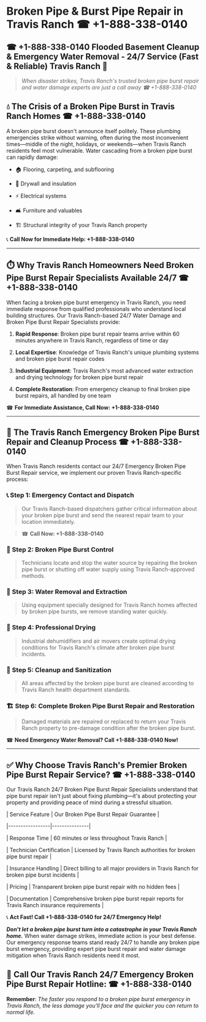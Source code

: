 # Broken Pipe & Burst Pipe Repair in Travis Ranch ☎ +1-888-338-0140  
## ☎ +1-888-338-0140 Flooded Basement Cleanup & Emergency Water Removal - 24/7 Service (Fast & Reliable) Travis Ranch 🚨  

> *When disaster strikes, Travis Ranch's trusted broken pipe burst repair and water damage experts are just a call away ☎ +1-888-338-0140*  

## 💧 The Crisis of a Broken Pipe Burst in Travis Ranch Homes ☎ +1-888-338-0140  

A broken pipe burst doesn't announce itself politely. These plumbing emergencies strike without warning, often during the most inconvenient times—middle of the night, holidays, or weekends—when Travis Ranch residents feel most vulnerable. Water cascading from a broken pipe burst can rapidly damage:  

* 🏠 Flooring, carpeting, and subflooring  
* 🧱 Drywall and insulation  
* ⚡ Electrical systems  
* 🛋️ Furniture and valuables  
* 🏗️ Structural integrity of your Travis Ranch property  

📞 **Call Now for Immediate Help: +1-888-338-0140**  

---  

## ⏱️ Why Travis Ranch Homeowners Need Broken Pipe Burst Repair Specialists Available 24/7 ☎ +1-888-338-0140  

When facing a broken pipe burst emergency in Travis Ranch, you need immediate response from qualified professionals who understand local building structures. Our Travis Ranch-based 24/7 Water Damage and Broken Pipe Burst Repair Specialists provide:  

1. **Rapid Response**: Broken pipe burst repair teams arrive within 60 minutes anywhere in Travis Ranch, regardless of time or day  
2. **Local Expertise**: Knowledge of Travis Ranch's unique plumbing systems and broken pipe burst repair codes  
3. **Industrial Equipment**: Travis Ranch's most advanced water extraction and drying technology for broken pipe burst repair  
4. **Complete Restoration**: From emergency cleanup to final broken pipe burst repairs, all handled by one team  

☎ **For Immediate Assistance, Call Now: +1-888-338-0140**  

---  

## 🔧 The Travis Ranch Emergency Broken Pipe Burst Repair and Cleanup Process ☎ +1-888-338-0140  

When Travis Ranch residents contact our 24/7 Emergency Broken Pipe Burst Repair service, we implement our proven Travis Ranch-specific process:  

### 📞 Step 1: Emergency Contact and Dispatch  
> Our Travis Ranch-based dispatchers gather critical information about your broken pipe burst and send the nearest repair team to your location immediately.  
> ☎ **Call Now: +1-888-338-0140**  

### 🚿 Step 2: Broken Pipe Burst Control  
> Technicians locate and stop the water source by repairing the broken pipe burst or shutting off water supply using Travis Ranch-approved methods.  

### 🌊 Step 3: Water Removal and Extraction  
> Using equipment specially designed for Travis Ranch homes affected by broken pipe bursts, we remove standing water quickly.  

### 💨 Step 4: Professional Drying  
> Industrial dehumidifiers and air movers create optimal drying conditions for Travis Ranch's climate after broken pipe burst incidents.  

### 🧼 Step 5: Cleanup and Sanitization  
> All areas affected by the broken pipe burst are cleaned according to Travis Ranch health department standards.  

### 🏗️ Step 6: Complete Broken Pipe Burst Repair and Restoration  
> Damaged materials are repaired or replaced to return your Travis Ranch property to pre-damage condition after the broken pipe burst.  

☎ **Need Emergency Water Removal? Call +1-888-338-0140 Now!**  

---  

## ✅ Why Choose Travis Ranch's Premier Broken Pipe Burst Repair Service? ☎ +1-888-338-0140  

Our Travis Ranch 24/7 Broken Pipe Burst Repair Specialists understand that pipe burst repair isn't just about fixing plumbing—it's about protecting your property and providing peace of mind during a stressful situation.  

| Service Feature | Our Broken Pipe Burst Repair Guarantee |  
|-----------------|---------------|  
| Response Time | 60 minutes or less throughout Travis Ranch |  
| Technician Certification | Licensed by Travis Ranch authorities for broken pipe burst repair |  
| Insurance Handling | Direct billing to all major providers in Travis Ranch for broken pipe burst incidents |  
| Pricing | Transparent broken pipe burst repair with no hidden fees |  
| Documentation | Comprehensive broken pipe burst repair reports for Travis Ranch insurance requirements |  

📞 **Act Fast! Call +1-888-338-0140 for 24/7 Emergency Help!**  

***Don't let a broken pipe burst turn into a catastrophe in your Travis Ranch home.*** When water damage strikes, immediate action is your best defense. Our emergency response teams stand ready 24/7 to handle any broken pipe burst emergency, providing expert pipe burst repair and water damage mitigation when Travis Ranch residents need it most.  

## 📱 Call Our Travis Ranch 24/7 Emergency Broken Pipe Burst Repair Hotline: ☎ +1-888-338-0140  

**Remember**: *The faster you respond to a broken pipe burst emergency in Travis Ranch, the less damage you'll face and the quicker you can return to normal life.*